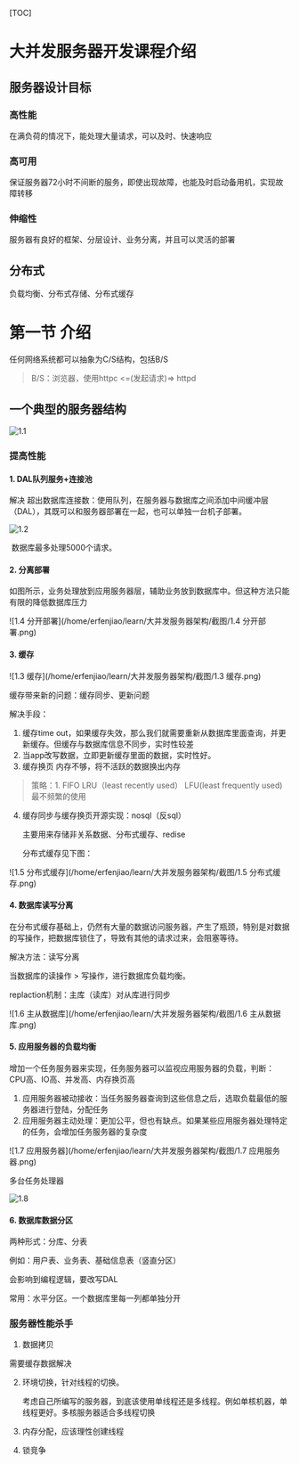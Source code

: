 

[TOC]

# 大并发服务器开发课程介绍

## 服务器设计目标

### 高性能

在满负荷的情况下，能处理大量请求，可以及时、快速响应

### 高可用

保证服务器72小时不间断的服务，即使出现故障，也能及时启动备用机，实现故障转移

### 伸缩性

服务器有良好的框架、分层设计、业务分离，并且可以灵活的部署

## 分布式

负载均衡、分布式存储、分布式缓存



# 第一节 介绍

任何网络系统都可以抽象为C/S结构，包括B/S

>  B/S：浏览器，使用httpc <=(发起请求)=> httpd



## 一个典型的服务器结构

![1.1](/home/erfenjiao/learn/大并发服务器架构/截图/1.1.png)

### 提高性能

#### 1. **DAL队列服务+连接池**

解决 超出数据库连接数：使用队列，在服务器与数据库之间添加中间缓冲层（DAL），其既可以和服务器部署在一起，也可以单独一台机子部署。

![1.2](/home/erfenjiao/learn/大并发服务器架构/截图/1.2.png)

​        数据库最多处理5000个请求。

#### 2. 分离部署

如图所示，业务处理放到应用服务器层，辅助业务放到数据库中。但这种方法只能有限的降低数据库压力

![1.4 分开部署](/home/erfenjiao/learn/大并发服务器架构/截图/1.4 分开部署.png)

#### 3. **缓存**

![1.3 缓存](/home/erfenjiao/learn/大并发服务器架构/截图/1.3 缓存.png)

缓存带来新的问题：缓存同步、更新问题

解决手段：

1. 缓存time out，如果缓存失效，那么我们就需要重新从数据库里面查询，并更新缓存。但缓存与数据库信息不同步，实时性较差
2. 当app改写数据，立即更新缓存里面的数据，实时性好。
3. 缓存换页 内存不够，将不活跃的数据换出内存

> 策略：1. FIFO LRU（least recently used） LFU(least frequently used) 最不频繁的使用

4. 缓存同步与缓存换页开源实现：nosql（反sql）

   主要用来存储非关系数据、分布式缓存、redise 

   分布式缓存见下图：

![1.5 分布式缓存](/home/erfenjiao/learn/大并发服务器架构/截图/1.5 分布式缓存.png)

#### 4. 数据库读写分离

在分布式缓存基础上，仍然有大量的数据访问服务器，产生了瓶颈，特别是对数据的写操作，把数据库锁住了，导致有其他的请求过来，会阻塞等待。

解决方法：读写分离

当数据库的读操作 > 写操作，进行数据库负载均衡。

replaction机制：主库（读库）对从库进行同步

![1.6 主从数据库](/home/erfenjiao/learn/大并发服务器架构/截图/1.6 主从数据库.png)

#### 5. 应用服务器的负载均衡

增加一个任务服务器来实现，任务服务器可以监视应用服务器的负载，判断：CPU高、IO高、并发高、内存换页高

1. 应用服务器被动接收：当任务服务器查询到这些信息之后，选取负载最低的服务器进行登陆，分配任务
2. 应用服务器主动处理：更加公平，但也有缺点。如果某些应用服务器处理特定的任务，会增加任务服务器的复杂度

![1.7 应用服务器](/home/erfenjiao/learn/大并发服务器架构/截图/1.7 应用服务器.png)

多台任务处理器

![1.8](/home/erfenjiao/learn/大并发服务器架构/截图/1.8.png)

#### 6. 数据库数据分区

两种形式：分库、分表

例如：用户表、业务表、基础信息表（竖直分区）

会影响到编程逻辑，要改写DAL

常用：水平分区。一个数据库里每一列都单独分开



###  服务器性能杀手

1. 数据拷贝

需要缓存数据解决

2. 环境切换，针对线程的切换。

   考虑自己所编写的服务器，到底该使用单线程还是多线程。例如单核机器，单线程更好。多核服务器适合多线程切换

3. 内存分配，应该理性创建线程
4. 锁竞争
